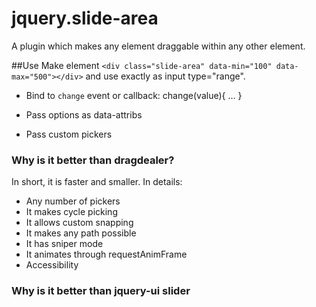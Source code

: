 # jquery.slide-area

A plugin which makes any element draggable within any other element.





##Use
Make element `<div class="slide-area" data-min="100" data-max="500"></div>` and use exactly as input type="range".

* Bind to `change` event or callback: change(value){ … }

* Pass options as data-attribs

* Pass custom pickers

### Why is it better than dragdealer?

In short, it is faster and smaller.
In details:

* Any number of pickers
* It makes cycle picking
* It allows custom snapping
* It makes any path possible
* It has sniper mode
* It animates through requestAnimFrame
* Accessibility

### Why is it better than jquery-ui slider

